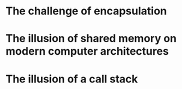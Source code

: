 
# The challenge of encapsulation
# The illusion of shared memory on modern computer architectures
# The illusion of a call stack
